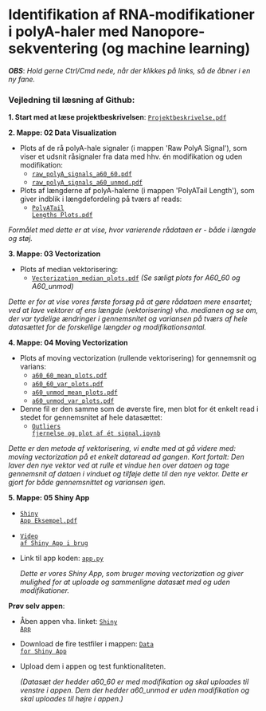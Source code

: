 # Identifikation af RNA-modifikationer i polyA-haler med Nanopore-sekventering (og machine learning)

***OBS***: *Hold gerne Ctrl/Cmd nede, når der klikkes på links, så de åbner i en ny fane.*

### Vejledning til læsning af Github:
**1. Start med at læse projektbeskrivelsen**: <a href="https://github.com/Najaandrup/Dataprojekt/blob/main/Projektbeskrivelse.pdf"><code>Projektbeskrivelse.pdf</code></a>

**2. Mappe: 02 Data Visualization**
   - Plots af de rå polyA-hale signaler (i mappen 'Raw PolyA Signal'), som viser et udsnit råsignaler fra data med hhv. én modifikation og uden modifikation:
        - <a href="https://github.com/Najaandrup/Dataprojekt/blob/main/02%20Data%20Visualization/Raw%20PolyA%20Signal/raw_polyA_signals_a60_60.pdf"><code>raw_polyA_signals_a60_60.pdf</code></a>
        - <a href="https://github.com/Najaandrup/Dataprojekt/blob/main/02%20Data%20Visualization/Raw%20PolyA%20Signal/raw_polyA_signals_a60_unmod.pdf"><code>raw_polyA_signals_a60_unmod.pdf</code></a>
   - Plots af længderne af polyA-halerne (i mappen 'PolyATail Length'), som giver indblik i længdefordeling på tværs af reads:
        - <a href="https://github.com/Najaandrup/Dataprojekt/blob/main/02%20Data%20Visualization/PolyATail%20Length/PolyATail%20Lengths%20Plots.pdf"><code>PolyATail Lengths Plots.pdf</code></a>

   *Formålet med dette er at vise, hvor varierende rådataen er - både i længde og støj.*
 
**3. Mappe: 03 Vectorization**
   - Plots af median vektorisering:
        - <a href="https://github.com/Najaandrup/Dataprojekt/blob/main/03%20Vectorization/Vectorization_median_plots.pdf"><code>Vectorization_median_plots.pdf</code></a> *(Se sæligt plots for A60_60 og A60_unmod)*
 
*Dette er for at vise vores første forsøg på at gøre rådataen mere ensartet; ved at lave vektorer af ens længde (vektorisering) vha. medianen og se om, der var tydelige ændringer i gennemsnitet og variansen på tværs af hele datasættet for de forskellige længder og modifikationsantal.*

**4. Mappe: 04 Moving Vectorization**
   - Plots af moving vectorization (rullende vektorisering) for gennemsnit og varians:
      - <a href="https://github.com/Najaandrup/Dataprojekt/blob/main/04%20Moving%20Vectorization/a60_60_mean_plots.pdf"><code>a60_60_mean_plots.pdf</code></a>
      - <a href="https://github.com/Najaandrup/Dataprojekt/blob/main/04%20Moving%20Vectorization/a60_60_var_plots.pdf"><code>a60_60_var_plots.pdf</code></a>
      - <a href="https://github.com/Najaandrup/Dataprojekt/blob/main/04%20Moving%20Vectorization/a60_unmod_mean_plots.pdf"><code>a60_unmod_mean_plots.pdf</code></a>
      - <a href="https://github.com/Najaandrup/Dataprojekt/blob/main/04%20Moving%20Vectorization/a60_unmod_var_plots.pdf"><code>a60_unmod_var_plots.pdf</code></a>
   - Denne fil er den samme som de øverste fire, men blot for ét enkelt read i stedet for gennemsnitet af hele datasættet:
        - <a href="https://github.com/Najaandrup/Dataprojekt/blob/main/04%20Moving%20Vectorization/Outliers%20fjernelse%20og%20plot%20af%20%C3%A9t%20signal.ipynb"><code>Outliers fjernelse og plot af ét signal.ipynb</code></a>

*Dette er den metode af vektorisering, vi endte med at gå videre med: moving vectorization på et enkelt dataread ad gangen. Kort fortalt: Den laver den nye vektor ved at rulle et vindue hen over dataen og tage gennemsnit af dataen i vinduet og tilføje dette til den nye vektor. Dette er gjort for både gennemsnittet og variansen igen.*
 
**5. Mappe: 05 Shiny App**
   - <a href="https://github.com/Najaandrup/Dataprojekt/blob/main/05%20Shiny%20App/Shiny%20App%20Eksempel.pdf"><code>Shiny App Eksempel.pdf</code></a>
   - <a href="https://juliemalm.github.io/Video-dataprojekt/"><code>Video af Shiny App i brug</code></a>
   - Link til app koden: <a href="https://github.com/Najaandrup/Dataprojekt/blob/main/05%20Shiny%20App/app.py"><code>app.py</code></a>

     *Dette er vores Shiny App, som bruger moving vectorization og giver mulighed for at uploade og sammenligne datasæt med og uden modifikationer.*

**Prøv selv appen**:
   - Åben appen vha. linket: <a href="https://naja.shinyapps.io/05_shiny_app1/"><code>Shiny App</code></a>
   - Download de fire testfiler i mappen: <a href="https://github.com/Najaandrup/Dataprojekt/tree/main/05%20Shiny%20App/Data%20for%20Shiny%20App"><code>Data for Shiny App</code></a>
   - Upload dem i appen og test funktionaliteten.

     *(Datasæt der hedder a60_60 er med modifikation og skal uploades til venstre i appen. Dem der hedder a60_unmod er uden modifikation og skal uploades til højre i appen.)*
